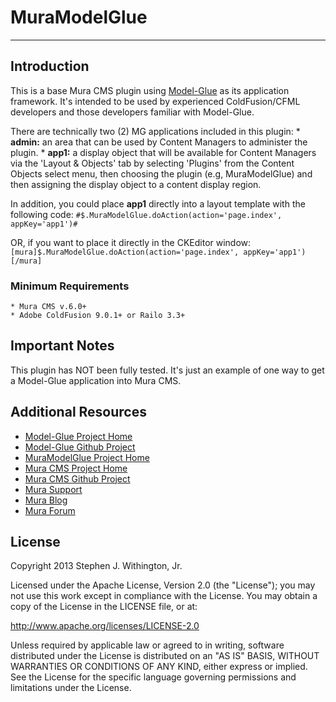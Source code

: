 # MuraModelGlue
-------------------------------------------------------------------------------

## Introduction
This is a base Mura CMS plugin using [Model-Glue](http://www.model-glue.com) as its 
application framework.  It's intended to be used by experienced ColdFusion/CFML 
developers and those developers familiar with Model-Glue.

There are technically two (2) MG applications included in this plugin:
	* **admin:** an area that can be used by Content Managers to administer the plugin.
	* **app1:** a display object that will be available for Content Managers via the 'Layout & Objects' tab by selecting 'Plugins' from the Content Objects select menu, then choosing the plugin (e.g, MuraModelGlue) and then assigning the display object to a content display region.

In addition, you could place **app1** directly into a layout template with the following code:
`#$.MuraModelGlue.doAction(action='page.index', appKey='app1')#`

OR, if you want to place it directly in the CKEditor window:
`[mura]$.MuraModelGlue.doAction(action='page.index', appKey='app1')[/mura]`

### Minimum Requirements
	* Mura CMS v.6.0+
	* Adobe ColdFusion 9.0.1+ or Railo 3.3+

## Important Notes
This plugin has NOT been fully tested. It's just an example of one way to get a 
Model-Glue application into Mura CMS.


## Additional Resources
* [Model-Glue Project Home](http://www.model-glue.com)
* [Model-Glue Github Project](https://github.com/modelglue/modelglue-framework)
* [MuraModelGlue Project Home](http://github.com/stevewithington/MuraModelGlue)
* [Mura CMS Project Home](http://www.getmura.com)
* [Mura CMS Github Project](http://github.com/blueriver/MuraCMS.git)
* [Mura Support](http://www.getmura.com/index.cfm/support/)
* [Mura Blog](http://www.getmura.com/index.cfm/blog/)
* [Mura Forum](http://www.getmura.com/forum/)


## License
Copyright 2013 Stephen J. Withington, Jr.

Licensed under the Apache License, Version 2.0 (the "License"); you may not use this work except in compliance with the License. You may obtain a copy of the License in the LICENSE file, or at:

http://www.apache.org/licenses/LICENSE-2.0

Unless required by applicable law or agreed to in writing, software distributed under the License is distributed on an "AS IS" BASIS, WITHOUT WARRANTIES OR CONDITIONS OF ANY KIND, either express or implied. See the License for the specific language governing permissions and limitations under the License.